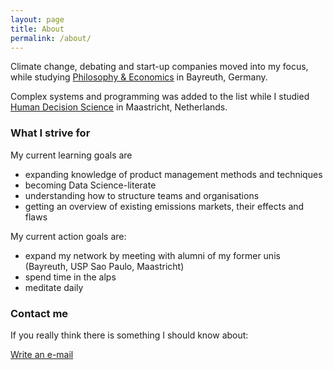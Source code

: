 ```yaml
---
layout: page
title: About
permalink: /about/
---
```


Climate change, debating and start-up companies moved into my focus, while studying [Philosophy & Economics](http://www.pe.uni-bayreuth.de/de/index.html) in Bayreuth, Germany.

Complex systems and programming was added to the list while I studied [Human Decision Science](https://www.maastrichtuniversity.nl/education/master/master-human-decision-science) in Maastricht, Netherlands.

### What I strive for

My current learning goals are
- expanding knowledge of product management methods and techniques
- becoming Data Science-literate
- understanding how to structure teams and organisations
- getting an overview of existing emissions markets, their effects and flaws

My current action goals are:
- expand my network by meeting with alumni of my former unis (Bayreuth, USP Sao Paulo, Maastricht)
- spend time in the alps
- meditate daily

### Contact me

If you really think there is something I should know about:

[Write an e-mail](mailto:huhlol.3.partikelsittich@spamgourmet.com)
